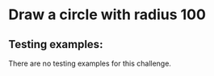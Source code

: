 # Draw a circle with radius 100

## Testing examples:

There are no testing examples for this challenge.
